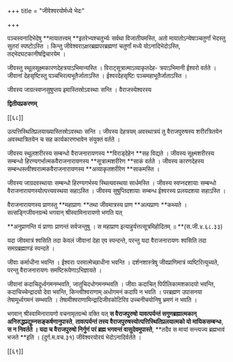 +++
title = "जीवेश्वरयोर्मध्ये भेदः"

+++

पञ्चस्वनादिभेदेषु **मायातत्त्वम् **इतरेभ्यश्चतुर्भ्यः सर्वथा विजातीयमस्ति, अतो मायातोऽन्येषाञ्चतुर्णां भेदस्तु सुतरां स्पष्टोऽस्ति । किन्तु जीवेश्वराऽक्षरब्रह्मपरब्रह्मणां चतुर्णां मध्ये योऽनादिभेदोऽस्ति, तद्भेदघटकानीषद्विचारयेम ।

जीवस्तु स्थूलसूक्ष्मकारणदेहत्रयाऽभिमान्यस्ति । विराट्सूत्रात्माऽव्याकृतदेह- त्रयाऽभिमानी ईश्वरो वर्तते । जीवानां देहसृष्टिस्तु पञ्चभिरल्पभूतैर्जाताऽस्ति । ईश्वरदेहसृष्टिः पञ्चमहाभूतैर्जाताऽस्ति ।

जीवस्य जाग्रत्स्वप्नसुषुप्तय इमास्तिस्रोऽवस्थाः सन्ति । वैराजस्येश्वरस्य

**द्वितीयप्रकरणम्**

[[६८]]

उत्पत्तिस्थितिप्रलयाख्यास्तिस्रोऽवस्थाः सन्ति । जीवस्य देहत्रयम् अवस्थात्रयं तु वैराजपुरुषस्य शरीरत्रितयेन अवस्थात्रितयेन च सह कार्यकारणभावेन संयुक्तं वर्तते ।

जीवस्य स्थूलशरीरस्य सम्बन्धो वैराजनारायणस्य **विराड्देहेन **सह विद्यते । जीवस्य सूक्ष्मशरीरस्य सम्बन्धो हिरण्यगर्भात्मकवैराजनारायणस्य **सूत्रात्मशरीरेण **साकं वर्तते । जीवस्य कारणदेहस्य सम्बन्धस्त्वीश्वरात्मकवैराजनारायणस्य **अव्याकृतशरीरेण **साकमस्ति ।

जीवस्य जाग्रदवस्थायाः सम्बन्धो हिरण्यगर्भस्य स्थित्यवस्थया सार्धमस्ति । जीवस्य स्वप्नदशायाः सम्बन्धो वैराजनारायणस्योत्पत्त्यवस्थया सहाऽस्ति । जीवस्य सुषुप्तिदशायाः सम्बन्ध ईश्वरस्य प्रलयदशया सहाऽस्ति ।

वैराजनारायणस्य प्राणस्तु **महाप्राणः **तथा जीवमात्रस्य प्राण **अल्पप्राणः **कथ्यते । सत्सङ्गिजीवनग्रन्थे भगवान् श्रीस्वामिनारायणो भणति यत्

**अनुप्राणन्ति यं प्राणाः प्राणन्तं सर्वजन्तुषु । स महाप्राण इत्याहुर्यत्तत्सूत्रमिहोदितम् ॥ **(स.जी.४.६८.३३)

यदा जीवमात्रं श्वसिति तदा केवलं जीवानां देहा एव स्पन्दन्ते, परन्तु यदा वैराजनारायणः श्वसिति तदा समग्रब्रह्माण्डं स्पन्दते ।

जीवाः कर्माधीना भवन्ति । ईश्वराः परमात्मेच्छाधीना भवन्ति । दर्शनशास्त्रेषु जीवप्राणिमात्रं व्यष्टिरित्युच्यते, परन्तु वैराजनारायणः समष्टिरूपेणाऽभिज्ञायते ।

जीवानां कदाचिदूर्ध्वगमनम्भवति, जातुचिदधोगमनम्भवति । जीवाः कदाचित् पिपीलिकामशकादयो भवन्ति, कदाचिच्चेन्द्रादयो देवा भवन्ति, किन्त्वीश्वराणाम् अधोगमनं कदापि न भवति । परब्रह्मण उपासनया तेषामूर्ध्वगमनं सम्भवति । तेषामीश्वराणामिन्द्रादिजीवकोटिरिव उच्चनीचयोनिषु भ्रमणं न भवति ।

भगवान् श्रीस्वामिनारायणो वचनामृतग्रन्थे वक्ति यत् **स वैराजपुरुषो यावत्पर्यन्तं सगुणब्रह्मात्मकान् अनिरुद्धप्रद्युम्नसङ्कर्षणानुपास्ते**,  **तावत्पर्यन्तं तस्य वैराजपुरुषस्योत्पत्तिस्थितिप्रलयात्मको यो मायिकसम्बन्धः**,  **स न निवर्तते । यदा च वैराजपुरुषो निर्गुणं परं ब्रह्म भगवन्तं वासुदेवमुपास्ते**,  **तदैव स मायां सन्त्यज्य ब्रह्मभावं भजते **इति । (दुर्ग.म.वच.३१) जीवेश्वरयोरयं भेदोऽनादिर्वर्तते ।

[[६९]]
